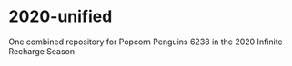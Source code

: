 # 2020-unified
One combined repository for Popcorn Penguins 6238 in the 2020 Infinite Recharge Season